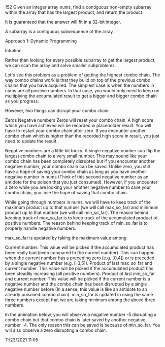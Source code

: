 152 Given an integer array nums, find a contiguous non-empty subarray within the array that has the largest product, and return the product.

It is guaranteed that the answer will fit in a 32-bit integer.

A subarray is a contiguous subsequence of the array.

Approach 1: Dynamic Programming

Intuition

Rather than looking for every possible subarray to get the largest product, we can scan the array and solve smaller subproblems.

Let's see this problem as a problem of getting the highest combo chain. The way combo chains work is that they build on top of the previous combo chains that you have acquired. The simplest case is when the numbers in nums are all positive numbers. In that case, you would only need to keep on multiplying the accumulated result to get a bigger and bigger combo chain as you progress.

However, two things can disrupt your combo chain:

Zeros
Negative numbers
Zeros will reset your combo chain. A high score which you have achieved will be recorded in placeholder result. You will have to restart your combo chain after zero. If you encounter another combo chain which is higher than the recorded high score in result, you just need to update the result.

Negative numbers are a little bit tricky. A single negative number can flip the largest combo chain to a very small number. This may sound like your combo chain has been completely disrupted but if you encounter another negative number, your combo chain can be saved. Unlike zero, you still have a hope of saving your combo chain as long as you have another negative number in nums (Think of this second negative number as an antidote for the poison that you just consumed). However, if you encounter a zero while you are looking your another negative number to save your combo chain, you lose the hope of saving that combo chain.

While going through numbers in nums, we will have to keep track of the maximum product up to that number (we will call max_so_far) and minimum product up to that number (we will call min_so_far). The reason behind keeping track of max_so_far is to keep track of the accumulated product of positive numbers. The reason behind keeping track of min_so_far is to properly handle negative numbers.

max_so_far is updated by taking the maximum value among:

Current number.
This value will be picked if the accumulated product has been really bad (even compared to the current number). This can happen when the current number has a preceding zero (e.g. [0,4]) or is preceded by a single negative number (e.g. [-3,5]).
Product of last max_so_far and current number.
This value will be picked if the accumulated product has been steadily increasing (all positive numbers).
Product of last min_so_far and current number.
This value will be picked if the current number is a negative number and the combo chain has been disrupted by a single negative number before (In a sense, this value is like an antidote to an already poisoned combo chain).
min_so_far is updated in using the same three numbers except that we are taking minimum among the above three numbers.

In the animation below, you will observe a negative number -5 disrupting a combo chain but that combo chain is later saved by another negative number -4. The only reason this can be saved is because of min_so_far. You will also observe a zero disrupting a combo chain.

11/23/2021 11:05